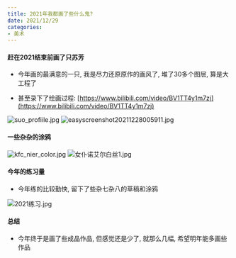 ```yaml
---
title: 2021年我都画了些什么鬼?
date: 2021/12/29
categories: 
- 美术
---
```


#### 赶在2021结束前画了只苏芳
* 今年画的最满意的一只, 我是尽力还原原作的画风了, 堆了30多个图层, 算是大工程了

* 甚至录下了绘画过程: [https://www.bilibili.com/video/BV1TT4y1m7zj](https://www.bilibili.com/video/BV1TT4y1m7zj)

![suo_profiile.jpg](https://s2.loli.net/2024/11/19/rVRB5x9haTzIJ6e.jpg)
![easyscreenshot20211228005911.jpg](https://s2.loli.net/2024/11/20/ldZtQnTmeXWivBF.jpg)


#### 一些杂杂的涂鸦
![kfc_nier_color.jpg](https://s2.loli.net/2024/11/30/zYEkFLpGKCrSe9X.jpg)
![女仆诺艾尔白丝1.jpg](https://s2.loli.net/2024/11/30/t8RkwnOYX1PLNp2.jpg)


#### 今年的练习量
* 今年练的比较勤快, 留下了些杂七杂八的草稿和涂鸦

![2021练习.jpg](https://s2.loli.net/2024/11/30/GINEyMcm5RQZfdx.jpg)


#### 总结
* 今年终于是画了些成品作品, 但感觉还是少了, 就那么几幅, 希望明年能多画些作品
